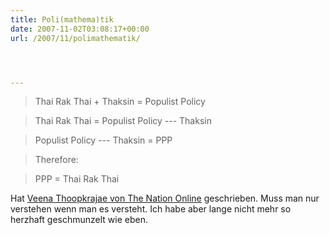 ```yaml
---
title: Poli(mathema)tik
date: 2007-11-02T03:08:17+00:00
url: /2007/11/polimathematik/




---
```





> Thai Rak Thai + Thaksin = Populist Policy

> Thai Rak Thai = Populist Policy --- Thaksin

> Populist Policy --- Thaksin = <span class="caps">PPP</span>

> Therefore:

> <span class="caps">PPP</span> = Thai Rak Thai

Hat [Veena Thoopkrajae von The Nation Online][1] geschrieben. Muss man nur verstehen wenn man es versteht. Ich habe aber lange nicht mehr so herzhaft geschmunzelt wie eben.

 [1]: http://www.nationmultimedia.com/2007/11/03/opinion/opinion_30054729.php
